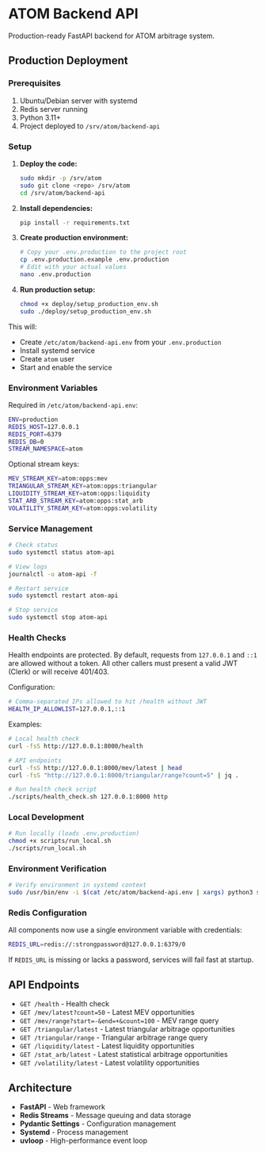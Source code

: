 # ATOM Backend API

Production-ready FastAPI backend for ATOM arbitrage system.

## Production Deployment

### Prerequisites

1. Ubuntu/Debian server with systemd
2. Redis server running
3. Python 3.11+
4. Project deployed to `/srv/atom/backend-api`

### Setup

1. **Deploy the code:**
   ```bash
   sudo mkdir -p /srv/atom
   sudo git clone <repo> /srv/atom
   cd /srv/atom/backend-api
   ```

2. **Install dependencies:**
   ```bash
   pip install -r requirements.txt
   ```

3. **Create production environment:**
   ```bash
   # Copy your .env.production to the project root
   cp .env.production.example .env.production
   # Edit with your actual values
   nano .env.production
   ```

4. **Run production setup:**
   ```bash
   chmod +x deploy/setup_production_env.sh
   sudo ./deploy/setup_production_env.sh
   ```

This will:
- Create `/etc/atom/backend-api.env` from your `.env.production`
- Install systemd service
- Create `atom` user
- Start and enable the service

### Environment Variables

Required in `/etc/atom/backend-api.env`:

```bash
ENV=production
REDIS_HOST=127.0.0.1
REDIS_PORT=6379
REDIS_DB=0
STREAM_NAMESPACE=atom
```

Optional stream keys:
```bash
MEV_STREAM_KEY=atom:opps:mev
TRIANGULAR_STREAM_KEY=atom:opps:triangular
LIQUIDITY_STREAM_KEY=atom:opps:liquidity
STAT_ARB_STREAM_KEY=atom:opps:stat_arb
VOLATILITY_STREAM_KEY=atom:opps:volatility
```

### Service Management

```bash
# Check status
sudo systemctl status atom-api

# View logs
journalctl -u atom-api -f

# Restart service
sudo systemctl restart atom-api

# Stop service
sudo systemctl stop atom-api
```

### Health Checks

Health endpoints are protected. By default, requests from `127.0.0.1` and `::1` are allowed without a token. All other callers must present a valid JWT (Clerk) or will receive 401/403.

Configuration:

```bash
# Comma-separated IPs allowed to hit /health without JWT
HEALTH_IP_ALLOWLIST=127.0.0.1,::1
```

Examples:
```bash
# Local health check
curl -fsS http://127.0.0.1:8000/health

# API endpoints
curl -fsS http://127.0.0.1:8000/mev/latest | head
curl -fsS "http://127.0.0.1:8000/triangular/range?count=5" | jq .

# Run health check script
./scripts/health_check.sh 127.0.0.1:8000 http
```

### Local Development

```bash
# Run locally (loads .env.production)
chmod +x scripts/run_local.sh
./scripts/run_local.sh
```

### Environment Verification

```bash
# Verify environment in systemd context
sudo /usr/bin/env -i $(cat /etc/atom/backend-api.env | xargs) python3 scripts/verify_env.py
```

### Redis Configuration

All components now use a single environment variable with credentials:

```bash
REDIS_URL=redis://:strongpassword@127.0.0.1:6379/0
```

If `REDIS_URL` is missing or lacks a password, services will fail fast at startup.

## API Endpoints

- `GET /health` - Health check
- `GET /mev/latest?count=50` - Latest MEV opportunities
- `GET /mev/range?start=-&end=+&count=100` - MEV range query
- `GET /triangular/latest` - Latest triangular arbitrage opportunities
- `GET /triangular/range` - Triangular arbitrage range query
- `GET /liquidity/latest` - Latest liquidity opportunities
- `GET /stat_arb/latest` - Latest statistical arbitrage opportunities
- `GET /volatility/latest` - Latest volatility opportunities

## Architecture

- **FastAPI** - Web framework
- **Redis Streams** - Message queuing and data storage
- **Pydantic Settings** - Configuration management
- **Systemd** - Process management
- **uvloop** - High-performance event loop